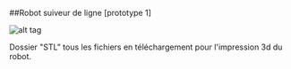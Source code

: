 ##Robot suiveur de ligne [prototype 1]

![alt tag](https://framagit.org/RobotsLibres/images/raw/master/001.png)

Dossier "STL" tous les fichiers en téléchargement pour l'impression 3d du robot.